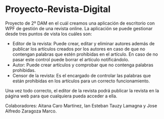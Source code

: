 # Proyecto-Revista-Digital
Proyecto de 2º DAM en el cuál creamos una aplicación de escritorio con WPF de gestión de una revista online. La aplicación se puede gestionar desde tres puntos de vista
los cuáles son:
  - Editor de la revista: Puede crear, editar y eliminar autores además de publicar los artículos creados por los autores en caso de que no contengan palabras que estén
                          prohibidas en el artículo. En caso de no pasar este control puede borrar el artículo notificándolo.
  - Autor: Puede crear artículos y comprobar que no contenga palabras prohibidas.
  - Censor de la revista: Es el encargado de controlar las palabras que están prohibidas en los artículos para un correcto funcionamiento.

Una vez todo correcto, el editor de la revista podrá publicar la revista en la página web para que cualquiera pueda acceder a ella.

Colaboradores: Aitana Caro Martínez, Ian Esteban Tauzy Lamagna y Jose Alfredo Zaragoza Marco.
